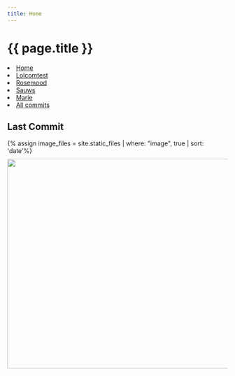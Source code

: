 ```yaml
---
title: Home
---
```


<h1>{{ page.title }}</h1>

<nav>
  <li><a href="{{ site.baseurl }}">Home</a></li>
  <li><a href="{{ site.baseurl }}/lolcomtest.html">Lolcomtest</a></li>
  <li><a href="{{ site.baseurl }}/rosemood.html">Rosemood</a></li>
  <li><a href="{{ site.baseurl }}/sauws.html">Sauws</a></li>
  <li><a href="{{ site.baseurl }}/marie.html">Marie</a></li>
  <li><a href="{{ site.baseurl }}/all.html">All commits</a></li>
</nav>

<section>
  <h2>Last Commit</h2>
  {% assign image_files = site.static_files | where: "image", true | sort: 'date'%}
  <img class="lazy" src="{{ site.baseurl }}/loader.gif" data-src="{{ site.baseurl }}{{ image_files.last.path }}" width="640" height="480" style="margin: 10px auto;">
</section>

<script src="{{ site.baseurl }}/load-images.js"></script>
